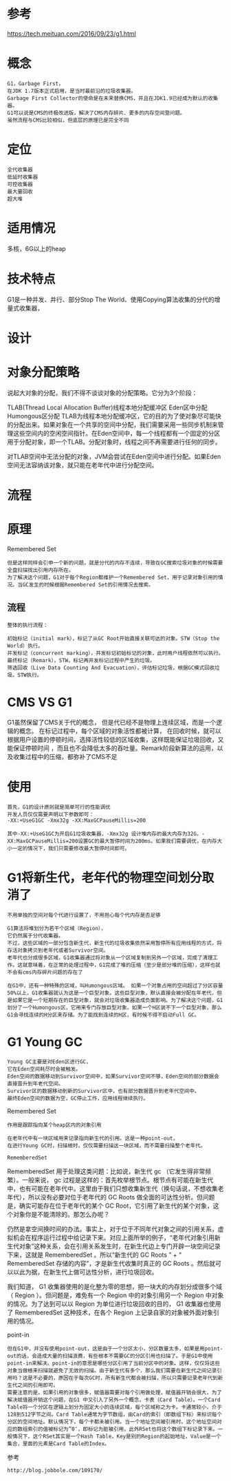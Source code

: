   
  
# 参考

https://tech.meituan.com/2016/09/23/g1.html
    

# 概念

    G1，Garbage First，
    在JDK 1.7版本正式启用，是当时最前沿的垃圾收集器。
    Garbage First Collector的使命是在未来替换CMS，并且在JDK1.9已经成为默认的收集器。
    G1可以说是CMS的终极改进版，解决了CMS内存碎片、更多的内存空间登问题。
    虽然流程与CMS比较相似，但底层的原理已是完全不同
    

# 定位

    全代收集器
    低延时收集器
    可控收集器 
    最大量回收   
    超大堆
 
 
# 适用情况

 多核，6G以上的heap


# 技术特点

G1是一种并发、并行、部分Stop The World、使用Copying算法收集的分代的增量式收集器， 
 
# 设计


# 对象分配策略
  
  说起大对象的分配，我们不得不谈谈对象的分配策略。它分为3个阶段：
  
  TLAB(Thread Local Allocation Buffer)线程本地分配缓冲区
  Eden区中分配
  Humongous区分配
  TLAB为线程本地分配缓冲区，它的目的为了使对象尽可能快的分配出来。如果对象在一个共享的空间中分配，我们需要采用一些同步机制来管理这些空间内的空闲空间指针。在Eden空间中，每一个线程都有一个固定的分区用于分配对象，即一个TLAB。分配对象时，线程之间不再需要进行任何的同步。
  
  对TLAB空间中无法分配的对象，JVM会尝试在Eden空间中进行分配。如果Eden空间无法容纳该对象，就只能在老年代中进行分配空间。
  
  
      
    
# 流程

 
   
 
 
 
 
 
 
 
 
 
 
 
 
 
 
 
 
 
 
 
 
 
 
 
 
 
 
 
    
# 原理



Remembered Set
 
    但是这样同样会引申一个新的问题，就是分代的内存不连续，导致在GC搜索垃圾对象的时候需要全盘扫描找出引用内存所在。
    为了解决这个问题，G1对于每个Region都维护一个Remembered Set，用于记录对象引用的情况。当GC发生的时候根据Remembered Set的引用情况去搜索。


        
## 流程

    整体的执行流程：
    
    初始标记（initial mark），标记了从GC Root开始直接关联可达的对象。STW（Stop the World）执行。
    并发标记（concurrent marking），并发标记初始标记的对象，此时用户线程依然可以执行。
    最终标记（Remark），STW，标记再并发标记过程中产生的垃圾。
    筛选回收（Live Data Counting And Evacuation），评估标记垃圾，根据GC模式回收垃圾。STW执行。
    
    
 
 
 # CMS VS G1
 
 G1虽然保留了CMS关于代的概念，
 但是代已经不是物理上连续区域，而是一个逻辑的概念。
 在标记过程中，每个区域的对象活性都被计算，
 在回收时候，就可以根据用户设置的停顿时间，选择活性较低的区域收集，这样既能保证垃圾回收，又能保证停顿时间
 ，而且也不会降低太多的吞吐量。Remark阶段新算法的运用，以及收集过程中的压缩，都弥补了CMS不足
 
 
 

# 使用

    首先，G1的设计原则就是简单可行的性能调优
    开发人员仅仅需要声明以下参数即可：
    -XX:+UseG1GC -Xmx32g -XX:MaxGCPauseMillis=200
    
    其中-XX:+UseG1GC为开启G1垃圾收集器，-Xmx32g 设计堆内存的最大内存为32G，-XX:MaxGCPauseMillis=200设置GC的最大暂停时间为200ms。如果我们需要调优，在内存大小一定的情况下，我们只需要修改最大暂停时间即可。


# G1将新生代，老年代的物理空间划分取消了

    不用单独的空间对每个代进行设置了，不用担心每个代内存是否足够
    
    G1算法将堆划分为若干个区域（Region），
    它仍然属于分代收集器。
    不过，这些区域的一部分包含新生代，新生代的垃圾收集依然采用暂停所有应用线程的方式，将存活对象拷贝到老年代或者Survivor空间。
    老年代也分成很多区域，G1收集器通过将对象从一个区域复制到另外一个区域，完成了清理工作。这就意味着，在正常的处理过程中，G1完成了堆的压缩（至少是部分堆的压缩），这样也就不会有cms内存碎片问题的存在了
    
    在G1中，还有一种特殊的区域，叫Humongous区域。 如果一个对象占用的空间超过了分区容量50%以上，G1收集器就认为这是一个巨型对象。这些巨型对象，默认直接会被分配在年老代，但是如果它是一个短期存在的巨型对象，就会对垃圾收集器造成负面影响。为了解决这个问题，G1划分了一个Humongous区，它用来专门存放巨型对象。如果一个H区装不下一个巨型对象，那么G1会寻找连续的H分区来存储。为了能找到连续的H区，有时候不得不启动Full GC。
    
    
    
# G1 Young GC

    Young GC主要是对Eden区进行GC，
    它在Eden空间耗尽时会被触发。
    Eden空间的数据移动到Survivor空间中，如果Survivor空间不够，Eden空间的部分数据会直接晋升到年老代空间。
    Survivor区的数据移动到新的Survivor区中，也有部分数据晋升到老年代空间中。
    最终Eden空间的数据为空，GC停止工作，应用线程继续执行。

Remembered Set

    作用是跟踪指向某个heap区内的对象引用

    在老年代中有一块区域用来记录指向新生代的引用。这是一种point-out，
    在进行Young GC时，扫描根时，仅仅需要扫描这一块区域，而不需要扫描整个老年代。
    
    RememberedSet 

RememberedSet 用于处理这类问题：比如说，新生代 gc （它发生得非常频繁）。一般来说， gc 过程是这样的：首先枚举根节点。根节点有可能在新生代中，也有可能在老年代中。这里由于我们只想收集新生代（换句话说，不想收集老年代），所以没有必要对位于老年代的 GC Roots 做全面的可达性分析。但问题是，确实可能存在位于老年代的某个 GC Root，它引用了新生代的某个对象，这个对象你是不能清除的。那怎么办呢？ 

仍然是拿空间换时间的办法。事实上，对于位于不同年代对象之间的引用关系，虚拟机会在程序运行过程中给记录下来。对应上面所举的例子，“老年代对象引用新生代对象”这种关系，会在引用关系发生时，在新生代边上专门开辟一块空间记录下来，这就是 RememberedSet 。所以“新生代的 GC Roots ” + “ RememberedSet 存储的内容”，才是新生代收集时真正的 GC Roots 。然后就可以以此为据，在新生代上做可达性分析，进行垃圾回收。 

我们知道， G1 收集器使用的是化整为零的思想，把一块大的内存划分成很多个域（ Region ）。但问题是，难免有一个 Region 中的对象引用另一个 Region 中对象的情况。为了达到可以以 Region 为单位进行垃圾回收的目的， G1 收集器也使用了 RememberedSet 这种技术，在各个 Region 上记录自家的对象被外面对象引用的情况。



    
point-in
        
    但在G1中，并没有使用point-out，这是由于一个分区太小，分区数量太多，如果是用point-out的话，会造成大量的扫描浪费，有些根本不需要GC的分区引用也扫描了。于是G1中使用point-in来解决。point-in的意思是哪些分区引用了当前分区中的对象。这样，仅仅将这些对象当做根来扫描就避免了无效的扫描。由于新生代有多个，那么我们需要在新生代之间记录引用吗？这是不必要的，原因在于每次GC时，所有新生代都会被扫描，所以只需要记录老年代到新生代之间的引用即可。
    需要注意的是，如果引用的对象很多，赋值器需要对每个引用做处理，赋值器开销会很大，为了解决赋值器开销这个问题，在G1 中又引入了另外一个概念，卡表（Card Table）。一个Card Table将一个分区在逻辑上划分为固定大小的连续区域，每个区域称之为卡。卡通常较小，介于128到512字节之间。Card Table通常为字节数组，由Card的索引（即数组下标）来标识每个分区的空间地址。默认情况下，每个卡都未被引用。当一个地址空间被引用时，这个地址空间对应的数组索引的值被标记为”0″，即标记为脏被引用，此外RSet也将这个数组下标记录下来。一般情况下，这个RSet其实是一个Hash Table，Key是别的Region的起始地址，Value是一个集合，里面的元素是Card Table的Index。

   
参考

    http://blog.jobbole.com/109170/    
